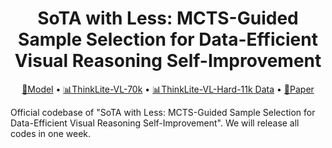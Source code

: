 <div align="center">

<h1>SoTA with Less: MCTS-Guided Sample Selection for Data-Efficient Visual Reasoning Self-Improvement</h1>

<p align="center">
  <a href="https://huggingface.co/russwang/ThinkLite-VL-7B">🤗Model</a> • <a href="https://huggingface.co/datasets/russwang/ThinkLite-VL-70k">📊ThinkLite-VL-70k</a> • <a href="https://huggingface.co/datasets/russwang/ThinkLite-VL-hard-11k">📊ThinkLite-VL-Hard-11k Data</a> • <a href="https://arxiv.org/abs/2504.07934">📄Paper</a>
</p>

</div>

Official codebase of "SoTA with Less: MCTS-Guided Sample Selection for Data-Efficient Visual Reasoning Self-Improvement". We will release all codes in one week.

